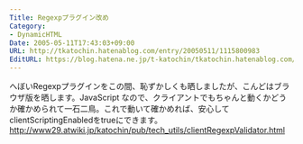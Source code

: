 ```yaml
---
Title: Regexpプラグイン改め
Category:
- DynamicHTML
Date: 2005-05-11T17:43:03+09:00
URL: http://tkatochin.hatenablog.com/entry/20050511/1115800983
EditURL: https://blog.hatena.ne.jp/t-katochin/tkatochin.hatenablog.com/atom/entry/6653586347154756316
---
```



へぼいRegexpプラグインをこの間、恥ずかしくも晒しましたが、こんどはブラウザ版を晒します。JavaScript なので、クライアントでもちゃんと動くかどうか確かめられて一石二鳥。これで動いて確かめれば、安心して clientScriptingEnabledをtrueにできます。
http://www29.atwiki.jp/katochin/pub/tech_utils/clientRegexpValidator.html
